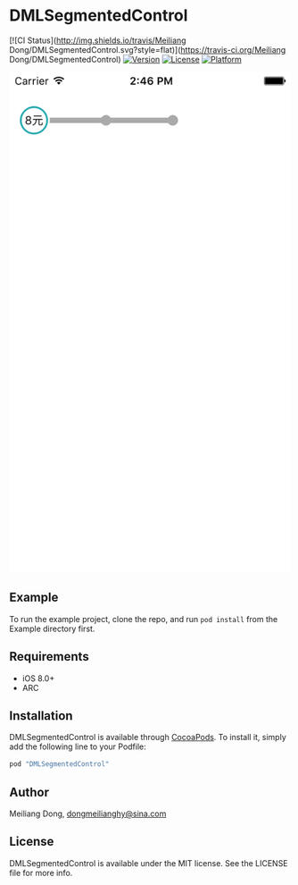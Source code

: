 # DMLSegmentedControl

[![CI Status](http://img.shields.io/travis/Meiliang Dong/DMLSegmentedControl.svg?style=flat)](https://travis-ci.org/Meiliang Dong/DMLSegmentedControl)
[![Version](https://img.shields.io/cocoapods/v/DMLSegmentedControl.svg?style=flat)](http://cocoapods.org/pods/DMLSegmentedControl)
[![License](https://img.shields.io/cocoapods/l/DMLSegmentedControl.svg?style=flat)](http://cocoapods.org/pods/DMLSegmentedControl)
[![Platform](https://img.shields.io/cocoapods/p/DMLSegmentedControl.svg?style=flat)](http://cocoapods.org/pods/DMLSegmentedControl)

![Screenshot0](./Screenshots/Screenshot0.png)

## Example

To run the example project, clone the repo, and run `pod install` from the Example directory first.

## Requirements

* iOS 8.0+
* ARC

## Installation

DMLSegmentedControl is available through [CocoaPods](http://cocoapods.org). To install
it, simply add the following line to your Podfile:

```ruby
pod "DMLSegmentedControl"
```

## Author

Meiliang Dong, dongmeilianghy@sina.com

## License

DMLSegmentedControl is available under the MIT license. See the LICENSE file for more info.

